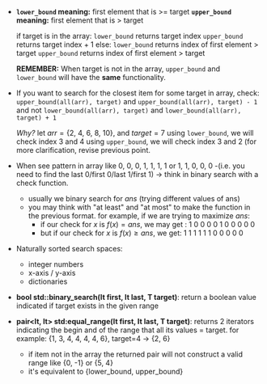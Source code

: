 - **`lower_bound` meaning:** first element that is >= target
    **`upper_bound` meaning:** first element that is > target

    if target is in the array:
		`lower_bound` returns target index 
		`upper_bound` returns target index + 1 
    else:
	    `lower_bound` returns index of first element > target
	    `upper_bound` returns index of first element > target

    **REMEMBER:** When target is not in the array, `upper_bound` and `lower_bound` will have the **same** functionality.

- If you want to search for the closest item for some target in array, check: 
    `upper_bound(all(arr), target)` and `upper_bound(all(arr), target) - 1` 
    and not 
    `lower_bound(all(arr), target)` and `lower_bound(all(arr), target) + 1`

    _Why?_ 
    let $arr = \{2,\ 4,\ 6,\ 8,\ 10\}$, and $target = 7$ 
    using `lower_bound`, we will check index 3 and 4 
    using `upper_bound`, we will check index 3 and 2 
    (for more clarification, revise previous point.

- When see pattern in array like 0, 0, 0, 1, 1, 1, 1 or 1, 1, 0, 0, 0 -(i.e. you need to find the last 0/first 0/last 1/first 1) -> think in binary search with a check function.
	- usually we binary search for $ans$ (trying different values of ans)
	- you may think with "at least" and "at most" to make the function in the previous format. for example, if we are trying to maximize $ans$:
		- if our check for $x$ is $f(x)=ans$, we may get : 1 0 0 0 0 1 0 0 0 0 0
		- but if our check for $x$ is $f(x) \ge ans$, we get:  1 1 1 1 1 1 0 0 0 0 0

- Naturally sorted search spaces:
	- integer numbers
	- x-axis / y-axis
	- dictionaries

- **bool std::binary_search(It first, It last, T target)**: return a boolean value indicated if target exists in the given range
- **pair<It, It> std:equal_range(It first, It last, T target)**: returns 2 iterators indicating the begin and of the range that all its values = target. for example: {1, 3, 4, 4, 4, 4, 6}, target=4 -> {2, 6}
	- if item not in the array the returned pair will not construct a valid range like {0, -1} or {5, 4}
	- it's equivalent to {lower_bound, upper_bound} 
